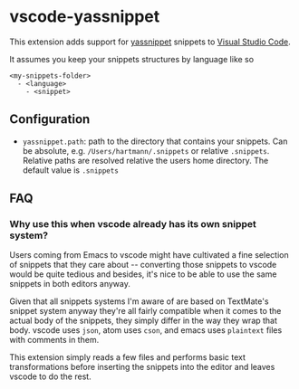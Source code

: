 # vscode-yassnippet

This extension adds support for [yassnippet][emacs-yassnippet] snippets to
[Visual Studio Code][vscode].

It assumes you keep your snippets structures by language like so

```
<my-snippets-folder>
  - <language>
    - <snippet>
```

## Configuration

* `yassnippet.path`: path to the directory that contains your snippets. Can be
absolute, e.g. `/Users/hartmann/.snippets` or relative `.snippets`. Relative
paths are resolved relative the users home directory. The default value is
`.snippets`

## FAQ

### Why use this when vscode already has its own snippet system?

Users coming from Emacs to vscode might have cultivated a fine selection of
snippets that they care about -- converting those snippets to vscode would be
quite tedious and besides, it's nice to be able to use the same snippets in
both editors anyway.

Given that all snippets systems I'm aware of are based on TextMate's snippet
system anyway they're all fairly compatible when it comes to the actual body of
the snippets, they simply differ in the way they wrap that body. vscode uses
`json`, atom uses `cson`, and emacs uses `plaintext` files with comments in
them.

This extension simply reads a few files and performs basic text transformations
before inserting the snippets into the editor and leaves vscode to do the rest.

[emacs-yassnippet]: https://github.com/joaotavora/yasnippet
[vscode]: https://code.visualstudio.com/
